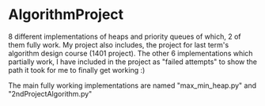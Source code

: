# AlgorithmProject
8 different implementations of heaps and priority queues of which, 2 of them fully work.
My project also includes, the project for last term's algorithm design course (1401 project).
The other 6 implementations which partially work, I have included in the project as "failed attempts" to show the path it took for me to finally get working :)

The main fully working implementations are named "max_min_heap.py" and "2ndProjectAlgorithm.py"

